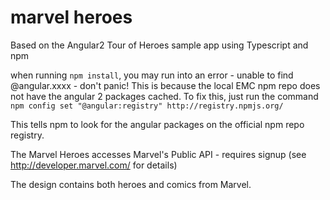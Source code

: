 # marvel heroes
Based on the Angular2 Tour of Heroes sample app using Typescript and npm

when running `npm install`, you may run into an error  - unable to find @angular.xxxx - don't panic!
This is because the local EMC npm repo does not have the angular 2 packages cached.  To fix this, just run the command
`npm config set "@angular:registry" http://registry.npmjs.org/`

This tells npm to look for the angular packages on the official npm repo registry.

The Marvel Heroes accesses Marvel's Public API - requires signup (see http://developer.marvel.com/ for details)

The design contains both heroes and comics from Marvel.
